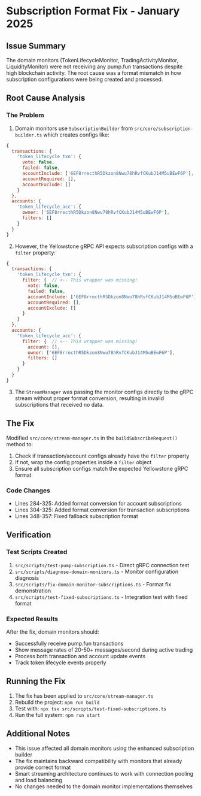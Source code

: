# Subscription Format Fix - January 2025

## Issue Summary
The domain monitors (TokenLifecycleMonitor, TradingActivityMonitor, LiquidityMonitor) were not receiving any pump.fun transactions despite high blockchain activity. The root cause was a format mismatch in how subscription configurations were being created and processed.

## Root Cause Analysis

### The Problem
1. Domain monitors use `SubscriptionBuilder` from `src/core/subscription-builder.ts` which creates configs like:
```javascript
{
  transactions: {
    'token_lifecycle_txn': {
      vote: false,
      failed: false,
      accountInclude: ['6EF8rrecthR5Dkzon8Nwu78hRvfCKubJ14M5uBEwF6P'],
      accountRequired: [],
      accountExclude: []
    }
  },
  accounts: {
    'token_lifecycle_acc': {
      owner: ['6EF8rrecthR5Dkzon8Nwu78hRvfCKubJ14M5uBEwF6P'],
      filters: []
    }
  }
}
```

2. However, the Yellowstone gRPC API expects subscription configs with a `filter` property:
```javascript
{
  transactions: {
    'token_lifecycle_txn': {
      filter: {  // <-- This wrapper was missing!
        vote: false,
        failed: false,
        accountInclude: ['6EF8rrecthR5Dkzon8Nwu78hRvfCKubJ14M5uBEwF6P'],
        accountRequired: [],
        accountExclude: []
      }
    }
  },
  accounts: {
    'token_lifecycle_acc': {
      filter: {  // <-- This wrapper was missing!
        account: [],
        owner: ['6EF8rrecthR5Dkzon8Nwu78hRvfCKubJ14M5uBEwF6P'],
        filters: []
      }
    }
  }
}
```

3. The `StreamManager` was passing the monitor configs directly to the gRPC stream without proper format conversion, resulting in invalid subscriptions that received no data.

## The Fix

Modified `src/core/stream-manager.ts` in the `buildSubscribeRequest()` method to:

1. Check if transaction/account configs already have the `filter` property
2. If not, wrap the config properties inside a `filter` object
3. Ensure all subscription configs match the expected Yellowstone gRPC format

### Code Changes
- Lines 284-325: Added format conversion for account subscriptions
- Lines 304-325: Added format conversion for transaction subscriptions  
- Lines 348-357: Fixed fallback subscription format

## Verification

### Test Scripts Created
1. `src/scripts/test-pump-subscription.ts` - Direct gRPC connection test
2. `src/scripts/diagnose-domain-monitors.ts` - Monitor configuration diagnosis
3. `src/scripts/fix-domain-monitor-subscriptions.ts` - Format fix demonstration
4. `src/scripts/test-fixed-subscriptions.ts` - Integration test with fixed format

### Expected Results
After the fix, domain monitors should:
- Successfully receive pump.fun transactions
- Show message rates of 20-50+ messages/second during active trading
- Process both transaction and account update events
- Track token lifecycle events properly

## Running the Fix

1. The fix has been applied to `src/core/stream-manager.ts`
2. Rebuild the project: `npm run build`
3. Test with: `npx tsx src/scripts/test-fixed-subscriptions.ts`
4. Run the full system: `npm run start`

## Additional Notes

- This issue affected all domain monitors using the enhanced subscription builder
- The fix maintains backward compatibility with monitors that already provide correct format
- Smart streaming architecture continues to work with connection pooling and load balancing
- No changes needed to the domain monitor implementations themselves